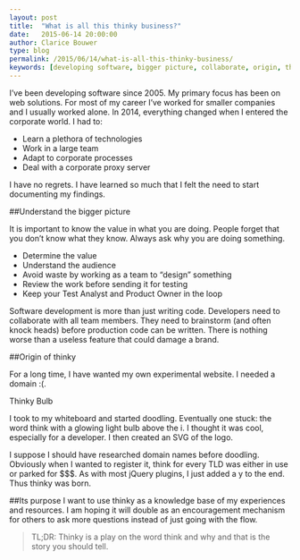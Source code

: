 ```yaml
---
layout: post
title:  "What is all this thinky business?"
date:   2015-06-14 20:00:00
author: Clarice Bouwer
type: blog
permalink: /2015/06/14/what-is-all-this-thinky-business/
keywords: [developing software, bigger picture, collaborate, origin, thinky]
---
```


I’ve been developing software since 2005. My primary focus has been on web solutions. For most of my career I’ve worked for smaller companies and I usually worked alone. In 2014, everything changed when I entered the corporate world. I had to:

- Learn a plethora of technologies
- Work in a large team
- Adapt to corporate processes
- Deal with a corporate proxy server

I have no regrets. I have learned so much that I felt the need to start documenting my findings.

##Understand the bigger picture

It is important to know the value in what you are doing. People forget that you don’t know what they know. Always ask why you are doing something.

- Determine the value
- Understand the audience
- Avoid waste by working as a team to “design” something
- Review the work before sending it for testing
- Keep your Test Analyst and Product Owner in the loop

Software development is more than just writing code. Developers need to collaborate with all team members. They need to brainstorm (and often knock heads) before production code can be written. There is nothing worse than a useless feature that could damage a brand.

##Origin of thinky

For a long time, I have wanted my own experimental website. I needed a domain :(.

Thinky Bulb

I took to my whiteboard and started doodling. Eventually one stuck: the word think with a glowing light bulb above the i. I thought it was cool, especially for a developer. I then created an SVG of the logo.

I suppose I should have researched domain names before doodling. Obviously when I wanted to register it, think for every TLD was either in use or parked for $$$. As with most jQuery plugins, I just added a y to the end. Thus thinky was born.

##Its purpose
I want to use thinky as a knowledge base of my experiences and resources. I am hoping it will double as an encouragement mechanism for others to ask more questions instead of just going with the flow.

> TL;DR: Thinky is a play on the word think and why and that is the story you should tell.
